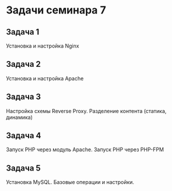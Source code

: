 # Задачи семинара 7

## Задача 1

Установка и настройка Nginx

## Задача 2

Установка и настройка Apache

## Задача 3

Настройка схемы Reverse Proxy. Разделение контента (статика, динамика)

## Задача 4

Запуск PHP через модуль Apache. Запуск PHP через PHP-FPM


## Задача 5

Установка MySQL. Базовые операции и настройки.

